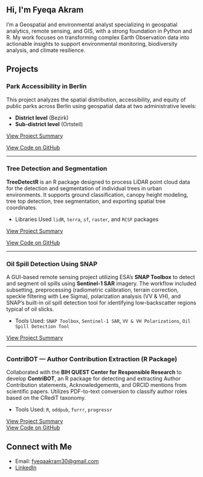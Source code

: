 ## Hi, I'm Fyeqa Akram

I’m a Geospatial and environmental analyst specializing in geospatial analytics, remote sensing, and GIS, with a strong foundation in Python and R. My work focuses on transforming complex Earth Observation data into actionable insights to support environmental monitoring, biodiversity analysis, and climate resilience.

## Projects

### Park Accessibility in Berlin

This project analyzes the spatial distribution, accessibility, and equity of public parks across Berlin using geospatial data at two administrative levels:

- **District level** (Bezirk)
- **Sub-district level** (Ortsteil)


[View Project Summary](projects/berlin_park_accessibility.md)

[View Code on GitHub](https://github.com/fyeqaa/berlin-park-accessibility)

---


### Tree Detection and Segmentation

**TreeDetectR** is an R package designed to process LiDAR point cloud data for the detection and segmentation of individual trees in urban environments. It supports ground classification, canopy height modeling, tree top detection, tree segmentation, and exporting spatial tree coordinates.

- Libraries Used `lidR`, `terra`, `sf`, `raster`, and `RCSF` packages


 [View Project Summary](projects/TreeDetectR.md)
 
 [View Code on GitHub](https://github.com/fyeqaa/TreeDetectR)

---


### Oil Spill Detection Using SNAP

A GUI-based remote sensing project utilizing ESA’s **SNAP Toolbox** to detect and segment oil spills using **Sentinel-1 SAR** imagery. The workflow included subsetting, preprocessing (radiometric calibration, terrain correction, speckle filtering with Lee Sigma), polarization analysis (VV & VH), and SNAP’s built-in oil spill detection tool for identifying low-backscatter regions typical of oil slicks.

- Tools Used: `SNAP Toolbox`, `Sentinel-1 SAR`, `VV & VH Polarizations`, `Oil Spill Detection Tool`

[View Project Summary](projects/oil-spill-detection-snap.md)  

---

### ContriBOT — Author Contribution Extraction (R Package)

Collaborated with the **BIH QUEST Center for Responsible Research** to develop **ContriBOT**, an R package for detecting and extracting Author Contribution statements, Acknowledgements, and ORCID mentions from scientific papers. Utilizes PDF-to-text conversion to classify author roles based on the CRediT taxonomy.

- Tools Used: `R`, `oddpub`, `furrr`, `progressr`

[View Project Summary](projects/ContriBOT.md)  
[View Code on GitHub](https://github.com/quest-bih/ContriBOT)

## Connect with Me

- Email: fyeqaakram30@gmail.com
- [LinkedIn](https://www.linkedin.com/in/fyeqa-akram-0a0862200/)


